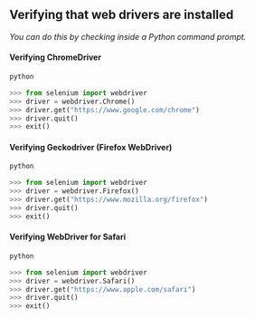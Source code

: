 ## Verifying that web drivers are installed
*You can do this by checking inside a Python command prompt.*

#### Verifying ChromeDriver
```bash
python
```
```python
>>> from selenium import webdriver
>>> driver = webdriver.Chrome()
>>> driver.get("https://www.google.com/chrome")
>>> driver.quit()
>>> exit()
```

#### Verifying Geckodriver (Firefox WebDriver)
```bash
python
```
```python
>>> from selenium import webdriver
>>> driver = webdriver.Firefox()
>>> driver.get("https://www.mozilla.org/firefox")
>>> driver.quit()
>>> exit()
```

#### Verifying WebDriver for Safari
```bash
python
```
```python
>>> from selenium import webdriver
>>> driver = webdriver.Safari()
>>> driver.get("https://www.apple.com/safari")
>>> driver.quit()
>>> exit()
```

